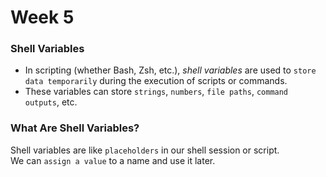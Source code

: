 # Week 5


### Shell Variables
* In scripting (whether Bash, Zsh, etc.), _shell variables_ are used to `store data temporarily` during the execution of scripts or commands. 
* These variables can store `strings`, `numbers`, `file paths`, `command outputs`, etc.

### What Are Shell Variables?
Shell variables are like `placeholders` in our shell session or script. <br>
We can `assign a value` to a name and use it later.
